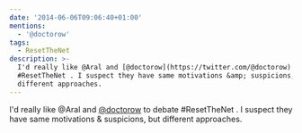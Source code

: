 ```yaml
---
date: '2014-06-06T09:06:40+01:00'
mentions:
  - '@doctorow'
tags:
  - ResetTheNet
description: >-
  I'd really like @Aral and [@doctorow](https://twitter.com/@doctorow) to debate
  #ResetTheNet . I suspect they have same motivations &amp; suspicions, but
  different approaches.
---
```

I'd really like @Aral and [@doctorow](https://twitter.com/@doctorow) to debate #ResetTheNet . I suspect they have same motivations &amp; suspicions, but different approaches.
